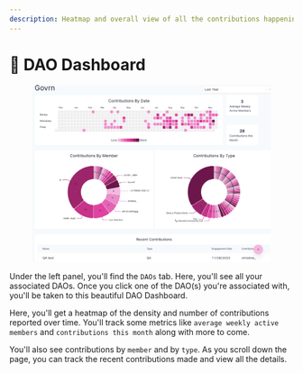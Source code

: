```yaml
---
description: Heatmap and overall view of all the contributions happening in your DAO
---
```


# 🔦 DAO Dashboard

<figure><img src="../.gitbook/assets/DAO Dashboard v2.png" alt=""><figcaption></figcaption></figure>

Under the left panel, you'll find the `DAOs` tab. Here, you'll see all your associated DAOs. Once you click one of the DAO(s) you're associated with, you'll be taken to this beautiful DAO Dashboard.&#x20;

Here, you'll get a heatmap of the density and number of contributions reported over time. You'll track some metrics like `average weekly active members` and `contributions this month` along with more to come.&#x20;

You'll also see contributions by `member` and by `type`. As you scroll down the page, you can track the recent contributions made and view all the details.&#x20;
